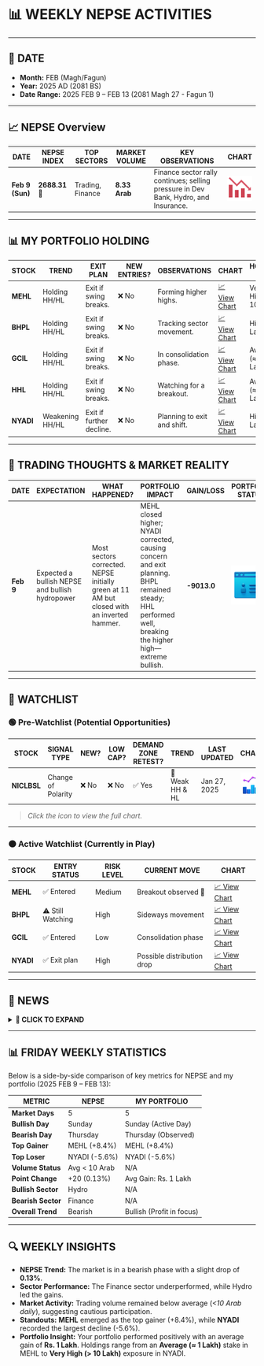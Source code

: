# **📊 WEEKLY NEPSE ACTIVITIES**

---

## **📅 DATE**  
- **Month:** FEB (Magh/Fagun)  
- **Year:** 2025 AD (2081 BS)  
- **Date Range:** 2025 FEB 9 – FEB 13 (2081 Magh 27 - Fagun 1)  

---

## **📈 NEPSE Overview**  

| **DATE**         | **NEPSE INDEX**   | **TOP SECTORS**   | **MARKET VOLUME** | **KEY OBSERVATIONS**                                  | **CHART** |
|------------------|------------------|-------------------|-------------------|-------------------------------------------------------|-----------|
| **Feb 9 (Sun)**  | **2688.31** 🔽    | Trading, Finance  | **8.33 Arab**     | Finance sector rally continues; selling pressure in Dev Bank, Hydro, and Insurance. | [![📉](images/downtrendicon.png)](images/NEPSE2025FEB09.png) |

---

## **📊 MY PORTFOLIO HOLDING**  

| **STOCK**  | **TREND**      | **EXIT PLAN**             | **NEW ENTRIES?** | **OBSERVATIONS**                | **CHART** | **HOLDING SIZE**                      |
|------------|---------------|---------------------------|------------------|---------------------------------|-----------|----------------------------------------|
| **MEHL**   | Holding HH/HL | Exit if swing breaks.     | ❌ No            | Forming higher highs.            | [📈 View Chart](https://nepsealpha.com/nepse-chart?symbol=MEHL) | Very High (> 10 Lakh)                   |
| **BHPL**   | Holding HH/HL | Exit if swing breaks.     | ❌ No            | Tracking sector movement.       | [📈 View Chart](https://nepsealpha.com/nepse-chart?symbol=BHPL) | High (> 2 Lakh)                        |
| **GCIL**   | Holding HH/HL | Exit if swing breaks.     | ❌ No            | In consolidation phase.         | [📈 View Chart](https://nepsealpha.com/nepse-chart?symbol=GCIL) | Average (≈ 1 Lakh)                      |
| **HHL**    | Holding HH/HL | Exit if swing breaks.     | ❌ No            | Watching for a breakout.        | [📈 View Chart](https://nepsealpha.com/nepse-chart?symbol=HHL) | Average (≈ 1 Lakh)                      |
| **NYADI**  | Weakening HH/HL | Exit if further decline.  | ❌ No            | Planning to exit and shift.     | [📈 View Chart](https://nepsealpha.com/nepse-chart?symbol=NYADI) | High (> 2 Lakh)                         |

---

## **💭 TRADING THOUGHTS & MARKET REALITY**

| **DATE**  | **EXPECTATION**                                | **WHAT HAPPENED?**                                   | **PORTFOLIO IMPACT**                                                  | **GAIN/LOSS** | **PORTFOLIO STATUS** | **NEPSE STATUS** |
|-----------|-----------------------------------------------|-----------------------------------------------------|----------------------------------------------------------------------|---------------|----------------------|------------------|
| **Feb 9** | Expected a bullish NEPSE and bullish hydropower | Most sectors corrected. NEPSE initially green at 11 AM but closed with an inverted hammer. | MEHL closed higher; NYADI corrected, causing concern and exit planning. BHPL remained steady; HHL performed well, breaking the higher high—extreme bullish. | **-9013.0**   | [![📊](images/portfolioicon.png)](images/PORTFOLIO2025FEB09.png) | **Red**        |

---

## **📌 WATCHLIST**

### **🟢 Pre-Watchlist (Potential Opportunities)**

| **STOCK**   | **SIGNAL TYPE**       | **NEW?** | **LOW CAP?** | **DEMAND ZONE RETEST?** | **TREND**      | **LAST UPDATED** | **CHART**  |
|-------------|-----------------------|----------|--------------|-------------------------|----------------|------------------|------------|
| **NICLBSL** | Change of Polarity    | ❌ No    | ❌ No        | ✅ Yes                  | 🔸 Weak HH & HL | Jan 27, 2025     | [![😎](images/watchlisticon.png)](images/niclbsl%20watchlist.png) |

> *Click the icon to view the full chart.*

---

### **🟠 Active Watchlist (Currently in Play)**

| **STOCK**   | **ENTRY STATUS**     | **RISK LEVEL** | **CURRENT MOVE**       | **CHART**  |
|-------------|----------------------|----------------|------------------------|------------|
| **MEHL**    | ✅ Entered           | Medium         | Breakout observed 🚀   | [📈 View Chart](https://nepsealpha.com/nepse-chart?symbol=MEHL) |
| **BHPL**    | ⚠️ Still Watching    | High           | Sideways movement      | [📈 View Chart](https://nepsealpha.com/nepse-chart?symbol=BHPL) |
| **GCIL**    | ✅ Entered           | Low            | Consolidation phase    | [📈 View Chart](https://nepsealpha.com/nepse-chart?symbol=GCIL) |
| **NYADI**   | ✅ Exit plan         | High           | Possible distribution drop | [📈 View Chart](https://nepsealpha.com/nepse-chart?symbol=NYADI) |

---

## **📰 NEWS**

<details>
  <summary><strong>📰 CLICK TO EXPAND</strong></summary>

  | **DATE** | **HEADLINE** | **MARKET IMPACT** |
  |----------|--------------|-------------------|
  | **Feb 9** | *Positive news on NYADI: Profit and loss elimination* | Despite good news, NYADI faced selling pressure—possible manipulation. |

</details>

---

## **📊 FRIDAY WEEKLY STATISTICS**

Below is a side-by-side comparison of key metrics for NEPSE and my portfolio (2025 FEB 9 – FEB 13):

| **METRIC**              | **NEPSE**                | **MY PORTFOLIO**               |
|-------------------------|--------------------------|-----------------------------|
| **Market Days**         | 5                        | 5                           |
| **Bullish Day**         | Sunday                   | Sunday (Active Day)         |
| **Bearish Day**         | Thursday                 | Thursday (Observed)         |
| **Top Gainer**          | MEHL (+8.4%)             | MEHL (+8.4%)                |
| **Top Loser**           | NYADI (-5.6%)            | NYADI (-5.6%)               |
| **Volume Status**       | Avg < 10 Arab            | N/A                         |
| **Point Change**        | +20 (0.13%)              | Avg Gain: Rs. 1 Lakh        |
| **Bullish Sector**      | Hydro                    | N/A                         |
| **Bearish Sector**      | Finance                  | N/A                         |
| **Overall Trend**       | Bearish                  | Bullish (Profit in focus)   |

---

## **🔍 WEEKLY INSIGHTS**

- **NEPSE Trend:** The market is in a bearish phase with a slight drop of **0.13%**.  
- **Sector Performance:** The Finance sector underperformed, while Hydro led the gains.  
- **Market Activity:** Trading volume remained below average (*<10 Arab daily*), suggesting cautious participation.  
- **Standouts:** **MEHL** emerged as the top gainer (+8.4%), while **NYADI** recorded the largest decline (-5.6%).  
- **Portfolio Insight:** Your portfolio performed positively with an average gain of **Rs. 1 Lakh**. Holdings range from an **Average (≈ 1 Lakh)** stake in MEHL to **Very High (> 10 Lakh)** exposure in NYADI.


